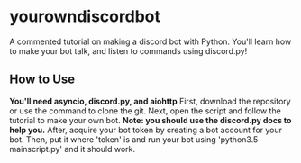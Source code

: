 # yourowndiscordbot
A commented tutorial on making a discord bot with Python.
You'll learn how to make your bot talk, and listen to commands using discord.py!
## How to Use
**You'll need asyncio, discord.py, and aiohttp**
First, download the repository or use the command to clone the git.
Next, open the script and follow the tutorial to make your own bot.
**Note: you should use the discord.py docs to help you.**
After, acquire your bot token by creating a bot account for your bot. Then, put it where 'token' is and run your bot using 'python3.5 mainscript.py' and it should work.
